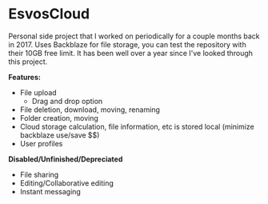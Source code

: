 # EsvosCloud

Personal side project that I worked on periodically for a couple months back in 2017. Uses Backblaze for file storage, you can test the repository with their 10GB free limit. It has been well over a year since I've looked through this project.

<b>Features:</b>
- File upload
  - Drag and drop option
- File deletion, download, moving, renaming
- Folder creation, moving
- Cloud storage calculation, file information, etc is stored local (minimize backblaze use/save $$)
- User profiles

<b>Disabled/Unfinished/Depreciated</b>
- File sharing 
- Editing/Collaborative editing
- Instant messaging
